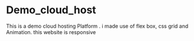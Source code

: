 # Demo_cloud_host
This is a demo cloud hosting Platform . i made use of flex box, css grid and Animation. this website is responsive 
